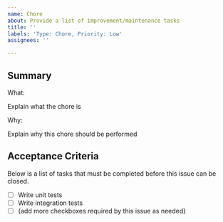 ```yaml
---
name: Chore
about: Provide a list of improvement/maintenance tasks
title: ''
labels: 'Type: Chore, Priority: Low'
assignees: ''

---
```


## Summary

What:

Explain what the chore is

Why:

Explain why this chore should be performed

## Acceptance Criteria

Below is a list of tasks that must be completed before this issue can be closed.

- [ ] Write unit tests
- [ ] Write integration tests
- [ ] {add more checkboxes required by this issue as needed}
